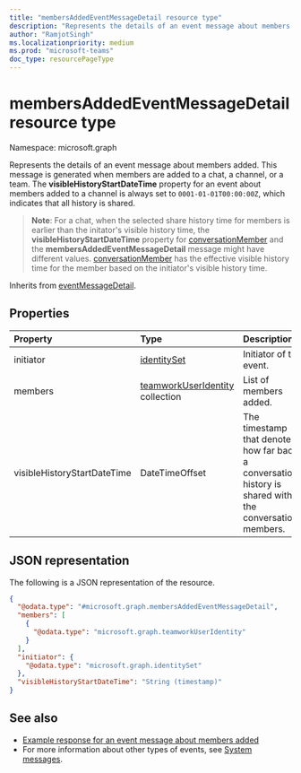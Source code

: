 ```yaml
---
title: "membersAddedEventMessageDetail resource type"
description: "Represents the details of an event message about members added."
author: "RamjotSingh"
ms.localizationpriority: medium
ms.prod: "microsoft-teams"
doc_type: resourcePageType
---
```


# membersAddedEventMessageDetail resource type

Namespace: microsoft.graph

Represents the details of an event message about members added.
This message is generated when members are added to a chat, a channel, or a team.
The **visibleHistoryStartDateTime** property for an event about members added to a channel is always set to `0001-01-01T00:00:00Z`, which indicates that all history is shared.

> **Note**: For a chat, when the selected share history time for members is earlier than the initator's visible history time, the
**visibleHistoryStartDateTime** property for [conversationMember](conversationmember.md) and the **membersAddedEventMessageDetail** message might have different values. [conversationMember](conversationmember.md) has the effective visible history time for the member based on the initiator's visible history time.


Inherits from [eventMessageDetail](../resources/eventmessagedetail.md).

## Properties
|Property|Type|Description|
|:---|:---|:---|
|initiator|[identitySet](../resources/identityset.md)|Initiator of the event.|
|members|[teamworkUserIdentity](../resources/teamworkuseridentity.md) collection|List of members added.|
|visibleHistoryStartDateTime|DateTimeOffset|The timestamp that denotes how far back a conversation's history is shared with the conversation members.|

## JSON representation
The following is a JSON representation of the resource.
<!-- {
  "blockType": "resource",
  "@odata.type": "microsoft.graph.membersAddedEventMessageDetail",
  "baseType": "microsoft.graph.eventMessageDetail"
}
-->
``` json
{
  "@odata.type": "#microsoft.graph.membersAddedEventMessageDetail",
  "members": [
    {
      "@odata.type": "microsoft.graph.teamworkUserIdentity"
    }
  ],
  "initiator": {
    "@odata.type": "microsoft.graph.identitySet"
  },
  "visibleHistoryStartDateTime": "String (timestamp)"
}
```


## See also
- [Example response for an event message about members added](/graph/system-messages/#members-added)
- For more information about other types of events, see [System messages](/graph/system-messages).
